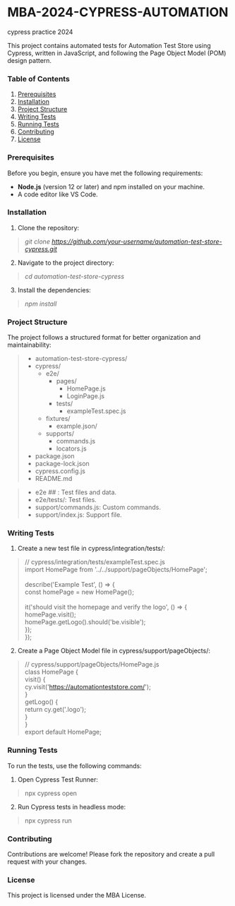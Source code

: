 # MBA-2024-CYPRESS-AUTOMATION
cypress practice 2024

This project contains automated tests for Automation Test Store using Cypress, written in JavaScript, and following the Page Object Model (POM) design pattern.

### Table of Contents

1. [Prerequisites](#Prerequisites)
2. [Installation](#installation)
3. [Project Structure](#project-structure)
4. [Writing Tests](#writing-tests)
5. [Running Tests](#running-tests)
6. [Contributing](#contributing)
7. [License](#license)

### Prerequisites

Before you begin, ensure you have met the following requirements:

* __Node.js__ (version 12 or later) and npm installed on your machine.
* A code editor like VS Code.

### Installation

1. Clone the repository: <br>
  > _git clone https://github.com/your-username/automation-test-store-cypress.git_
2. Navigate to the project directory: <br>
  > _cd automation-test-store-cypress_
3. Install the dependencies:
  > _npm install_

### Project Structure
The project follows a structured format for better organization and maintainability:

> * automation-test-store-cypress/
>  * cypress/
>    * e2e/
>      * pages/
>         * HomePage.js    
>         * LoginPage.js
>      * tests/
>        * exampleTest.spec.js
>    * fixtures/    
>      * example.json/    
>    * supports/    
>       * commands.js
>       * locators.js
>   * package.json
>   * package-lock.json
>   * cypress.config.js
>   * README.md


> * e2e ## : Test files and data.
> * e2e/tests/: Test files.
> * support/commands.js: Custom commands.
> * support/index.js: Support file.


### Writing Tests
1. Create a new test file in cypress/integration/tests/:
> // cypress/integration/tests/exampleTest.spec.js <br>
import HomePage from '../../support/pageObjects/HomePage'; <br><br>
 describe('Example Test', () => {  <br>
  const homePage = new HomePage();  <br><br>
> it('should visit the homepage and verify the logo', () => { <br>
    homePage.visit(); <br>
    homePage.getLogo().should('be.visible');  <br>
  }); <br>
});

2. Create a Page Object Model file in cypress/support/pageObjects/:
> // cypress/support/pageObjects/HomePage.js  <br>
class HomePage {  <br>
visit() { <br>
cy.visit('https://automationteststore.com/'); <br>
} <br>
getLogo() { <br>
return cy.get('.logo'); <br>
} <br>
} <br>
export default HomePage;

### Running Tests
To run the tests, use the following commands:

1. Open Cypress Test Runner:
>   npx cypress open
2. Run Cypress tests in headless mode:
> npx cypress run

### Contributing
Contributions are welcome! Please fork the repository and create a pull request with your changes.

### License
This project is licensed under the MBA License.



